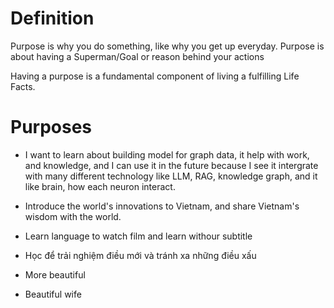 
# Definition

Purpose is why you do something, like why you get up everyday.
Purpose is about having a Superman/Goal or reason behind your actions

Having a purpose is a fundamental component of living a fulfilling Life Facts.

# Purposes

- I want to learn about building model for graph data, it help with work, and knowledge, and I can use it in the future because I see it intergrate with many different technology like LLM, RAG, knowledge graph, and it like brain, how each neuron interact.

- Introduce the world's innovations to Vietnam, and share Vietnam's wisdom with the world.
- Learn language to watch film and learn withour subtitle
- Học để trải nghiệm điều mới và tránh xa những điều xấu
- More beautiful
- Beautiful wife

